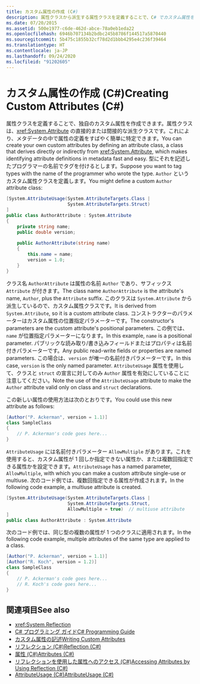 ```yaml
---
title: カスタム属性の作成 (C#)
description: 属性クラスから派生する属性クラスを定義することで、C# でカスタム属性を作成する方法について説明します。
ms.date: 07/20/2015
ms.assetid: 500e1977-c6de-462d-abce-78a0eb1eda22
ms.openlocfilehash: 6946b707134b2bdbc245b8786f144517a5870440
ms.sourcegitcommit: 5b475c1855b32cf78d2d1bbb4295e4c236f39464
ms.translationtype: HT
ms.contentlocale: ja-JP
ms.lasthandoff: 09/24/2020
ms.locfileid: "91202605"
---
```

# <a name="creating-custom-attributes-c"></a><span data-ttu-id="e4dcb-103">カスタム属性の作成 (C#)</span><span class="sxs-lookup"><span data-stu-id="e4dcb-103">Creating Custom Attributes (C#)</span></span>

<span data-ttu-id="e4dcb-104">属性クラスを定義することで、独自のカスタム属性を作成できます。属性クラスは、<xref:System.Attribute> の直接的または間接的な派生クラスです。これにより、メタデータの中で属性の定義をすばやく簡単に特定できます。</span><span class="sxs-lookup"><span data-stu-id="e4dcb-104">You can create your own custom attributes by defining an attribute class, a class that derives directly or indirectly from <xref:System.Attribute>, which makes identifying attribute definitions in metadata fast and easy.</span></span> <span data-ttu-id="e4dcb-105">型にそれを記述したプログラマーの名前でタグを付けるとします。</span><span class="sxs-lookup"><span data-stu-id="e4dcb-105">Suppose you want to tag types with the name of the programmer who wrote the type.</span></span> <span data-ttu-id="e4dcb-106">`Author` というカスタム属性クラスを定義します。</span><span class="sxs-lookup"><span data-stu-id="e4dcb-106">You might define a custom `Author` attribute class:</span></span>  
  
```csharp  
[System.AttributeUsage(System.AttributeTargets.Class |  
                       System.AttributeTargets.Struct)  
]  
public class AuthorAttribute : System.Attribute  
{  
    private string name;  
    public double version;  
  
    public AuthorAttribute(string name)  
    {  
        this.name = name;  
        version = 1.0;  
    }  
}  
```  
  
 <span data-ttu-id="e4dcb-107">クラス名 `AuthorAttribute` は属性の名前 `Author` であり、サフィックス `Attribute` が付きます。</span><span class="sxs-lookup"><span data-stu-id="e4dcb-107">The class name `AuthorAttribute` is the attribute's name, `Author`, plus the `Attribute` suffix.</span></span> <span data-ttu-id="e4dcb-108">このクラスは `System.Attribute` から派生しているので、カスタム属性クラスです。</span><span class="sxs-lookup"><span data-stu-id="e4dcb-108">It is derived from `System.Attribute`, so it is a custom attribute class.</span></span> <span data-ttu-id="e4dcb-109">コンストラクターのパラメーターはカスタム属性の位置指定パラメーターです。</span><span class="sxs-lookup"><span data-stu-id="e4dcb-109">The constructor's parameters are the custom attribute's positional parameters.</span></span> <span data-ttu-id="e4dcb-110">この例では、`name` が位置指定パラメーターになります。</span><span class="sxs-lookup"><span data-stu-id="e4dcb-110">In this example, `name` is a positional parameter.</span></span> <span data-ttu-id="e4dcb-111">パブリックな読み取り/書き込みフィールドまたはプロパティは名前付きパラメーターです。</span><span class="sxs-lookup"><span data-stu-id="e4dcb-111">Any public read-write fields or properties are named parameters.</span></span> <span data-ttu-id="e4dcb-112">この場合は、`version` が唯一の名前付きパラメーターです。</span><span class="sxs-lookup"><span data-stu-id="e4dcb-112">In this case, `version` is the only named parameter.</span></span> <span data-ttu-id="e4dcb-113">`AttributeUsage` 属性を使用して、クラスと `struct` の宣言に対してのみ `Author` 属性を有効にしていることに注意してください。</span><span class="sxs-lookup"><span data-stu-id="e4dcb-113">Note the use of the `AttributeUsage` attribute to make the `Author` attribute valid only on class and `struct` declarations.</span></span>  
  
 <span data-ttu-id="e4dcb-114">この新しい属性の使用方法は次のとおりです。</span><span class="sxs-lookup"><span data-stu-id="e4dcb-114">You could use this new attribute as follows:</span></span>  
  
```csharp  
[Author("P. Ackerman", version = 1.1)]  
class SampleClass  
{  
    // P. Ackerman's code goes here...  
}  
```  
  
 <span data-ttu-id="e4dcb-115">`AttributeUsage` には名前付きパラメーター `AllowMultiple` があります。これを使用すると、カスタム属性が 1 回しか指定できない属性か、または複数回指定できる属性かを設定できます。</span><span class="sxs-lookup"><span data-stu-id="e4dcb-115">`AttributeUsage` has a named parameter, `AllowMultiple`, with which you can make a custom attribute single-use or multiuse.</span></span> <span data-ttu-id="e4dcb-116">次のコード例では、複数回指定できる属性が作成されます。</span><span class="sxs-lookup"><span data-stu-id="e4dcb-116">In the following code example, a multiuse attribute is created.</span></span>  
  
```csharp  
[System.AttributeUsage(System.AttributeTargets.Class |  
                       System.AttributeTargets.Struct,  
                       AllowMultiple = true)  // multiuse attribute  
]  
public class AuthorAttribute : System.Attribute  
```  
  
 <span data-ttu-id="e4dcb-117">次のコード例では、同じ型の複数の属性が 1 つのクラスに適用されます。</span><span class="sxs-lookup"><span data-stu-id="e4dcb-117">In the following code example, multiple attributes of the same type are applied to a class.</span></span>  
  
```csharp  
[Author("P. Ackerman", version = 1.1)]  
[Author("R. Koch", version = 1.2)]  
class SampleClass  
{  
    // P. Ackerman's code goes here...  
    // R. Koch's code goes here...  
}  
```  
  
## <a name="see-also"></a><span data-ttu-id="e4dcb-118">関連項目</span><span class="sxs-lookup"><span data-stu-id="e4dcb-118">See also</span></span>

- <xref:System.Reflection>
- [<span data-ttu-id="e4dcb-119">C# プログラミング ガイド</span><span class="sxs-lookup"><span data-stu-id="e4dcb-119">C# Programming Guide</span></span>](../../index.md)
- [<span data-ttu-id="e4dcb-120">カスタム属性の記述</span><span class="sxs-lookup"><span data-stu-id="e4dcb-120">Writing Custom Attributes</span></span>](../../../../standard/attributes/writing-custom-attributes.md)
- [<span data-ttu-id="e4dcb-121">リフレクション (C#)</span><span class="sxs-lookup"><span data-stu-id="e4dcb-121">Reflection (C#)</span></span>](../reflection.md)
- [<span data-ttu-id="e4dcb-122">属性 (C#)</span><span class="sxs-lookup"><span data-stu-id="e4dcb-122">Attributes (C#)</span></span>](./index.md)
- [<span data-ttu-id="e4dcb-123">リフレクションを使用した属性へのアクセス (C#)</span><span class="sxs-lookup"><span data-stu-id="e4dcb-123">Accessing Attributes by Using Reflection (C#)</span></span>](./accessing-attributes-by-using-reflection.md)
- [<span data-ttu-id="e4dcb-124">AttributeUsage (C#)</span><span class="sxs-lookup"><span data-stu-id="e4dcb-124">AttributeUsage (C#)</span></span>](../../../language-reference/attributes/general.md)
